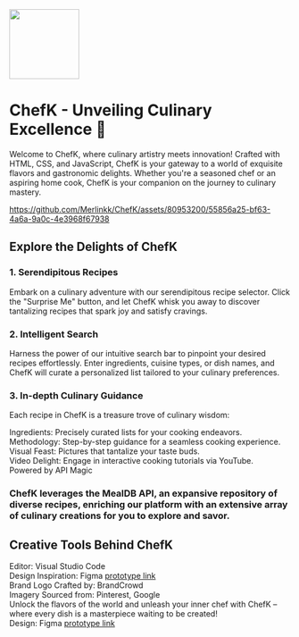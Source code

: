 <img src="https://github.com/Merlinkk/ChefK/assets/80953200/e4e61cb5-b685-4b2e-9b9d-eea8ab1ab0d3" height = "125px">

# ChefK - Unveiling Culinary Excellence 🍳
Welcome to ChefK, where culinary artistry meets innovation! Crafted with HTML, CSS, and JavaScript, ChefK is your gateway to a world of exquisite flavors and gastronomic delights. Whether you're a seasoned chef or an aspiring home cook, ChefK is your companion on the journey to culinary mastery.         

https://github.com/Merlinkk/ChefK/assets/80953200/55856a25-bf63-4a6a-9a0c-4e3968f67938

## Explore the Delights of ChefK
### 1. Serendipitous Recipes           
Embark on a culinary adventure with our serendipitous recipe selector. Click the "Surprise Me" button, and let ChefK whisk you away to discover tantalizing recipes that spark joy and satisfy cravings.

### 2. Intelligent Search
Harness the power of our intuitive search bar to pinpoint your desired recipes effortlessly. Enter ingredients, cuisine types, or dish names, and ChefK will curate a personalized list tailored to your culinary preferences.             

### 3. In-depth Culinary Guidance
Each recipe in ChefK is a treasure trove of culinary wisdom:             

Ingredients: Precisely curated lists for your cooking endeavors.          
Methodology: Step-by-step guidance for a seamless cooking experience.             
Visual Feast: Pictures that tantalize your taste buds.               
Video Delight: Engage in interactive cooking tutorials via YouTube.                 
Powered by API Magic               

### ChefK leverages the MealDB API, an expansive repository of diverse recipes, enriching our platform with an extensive array of culinary creations for you to explore and savor.               

## Creative Tools Behind ChefK              
Editor: Visual Studio Code                
Design Inspiration: Figma [prototype link](https://www.figma.com/file/RKMETShDADGmAHA1VSsv00/ChefK?type=design&node-id=0%3A1&mode=design&t=S81qTFgjpntzhIvP-1)                 
Brand Logo Crafted by: BrandCrowd                 
Imagery Sourced from: Pinterest, Google                                 
Unlock the flavors of the world and unleash your inner chef with ChefK – where every dish is a masterpiece waiting to be created!                         
Design: Figma [prototype link](https://www.figma.com/file/RKMETShDADGmAHA1VSsv00/ChefK?type=design&node-id=0%3A1&mode=design&t=S81qTFgjpntzhIvP-1)                  
